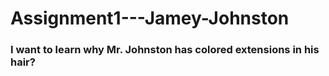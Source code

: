 # Assignment1---Jamey-Johnston
### I want to learn why Mr. Johnston has colored extensions in his hair?
